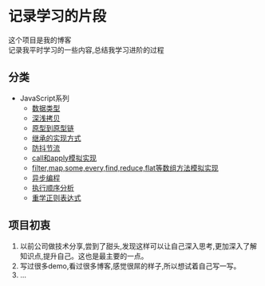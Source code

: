 # **记录学习的片段**
这个项目是我的博客  
记录我平时学习的一些内容,总结我学习进阶的过程
## **分类**
* JavaScript系列
    - [数据类型](https://github.com/hhsq/study-notes/blob/master/JavaScript/数据类型.md)
    - [深浅拷贝](https://github.com/hhsq/study-notes/blob/master/JavaScript/深浅拷贝.md)
    - [原型到原型链](https://github.com/hhsq/study-notes/blob/master/JavaScript/原型到原型链.md)
    - [继承的实现方式](https://github.com/hhsq/study-notes/blob/master/JavaScript/继承的实现方式.md)
    - [防抖节流](https://github.com/hhsq/study-notes/blob/master/JavaScript/防抖节流.md)
    - [call和apply模拟实现](https://github.com/hhsq/study-notes/blob/master/JavaScript/call和apply模拟实现.md)
    - [filter,map,some,every,find,reduce,flat等数组方法模拟实现](https://github.com/hhsq/study-notes/blob/master/JavaScript/数组部分方法模拟实现.md)
    - [异步编程](https://github.com/hhsq/study-notes/blob/master/JavaScript/异步编程.md)
    - [执行顺序分析](https://github.com/hhsq/study-notes/blob/master/JavaScript/执行顺序分析.md)
    - [重学正则表达式](https://github.com/hhsq/study-notes/blob/master/JavaScript/重学正则表达式.md)


## **项目初衷**
1. 以前公司做技术分享,尝到了甜头,发现这样可以让自己深入思考,更加深入了解知识点,提升自己。这也是最主要的一点。
2. 写过很多demo,看过很多博客,感觉很屌的样子,所以想试着自己写一写。
3. ...
